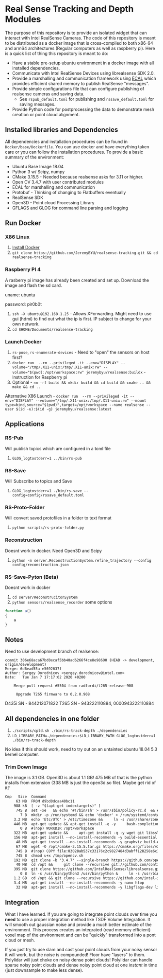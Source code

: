 
# Real Sense Tracking and Depth Modules

The purpose of this repository is to provide an isolated widget that can interact with Intel RealSense Cameras.  The code of this repository is meant to be distributed as a docker image that is cross-compiled to both x86-64 and arm64 architectures (Regular computers as well as raspberry pi). Here is a quick list of thing this repository is meant to do:

- Have a stable pre-setup ubuntu environment in a docker image with all installed dependencies. 
- Communicate with Intel RealSense Devices using librealsense SDK 2.0.
- Provide a marshalling and communication framework using [ECAL](https://github.com/continental/ecal) which provides efficient shared memory to publish RealSense "messages".
- Provide simple configurations file that can configure publishing of realsense cameras and saving data.
  - See `rspub_default.toml` for publishing and `rssave_default.toml` for saving messages.
- Provide Python code for postprocessing the data to demonstrate mesh creation or point cloud alignment.

## Installed libraries and Dependencies

All dependencies and installation procedures can be found in `Docker/base/Dockerfile`. You can use docker and have everything taken care or you can follow the installation procedures. To provide a basic summary of the environment:

- Ubuntu Base Image 18.04
- Python 3 w/ Scipy, numpy
- CMake 3.15.5 - Needed because realsense asks for 3.11 or higher.
- Open CV 3.4.7 with user contributed modules
- ECAL for marshalling and communication
- Protobuf - Thinking of changing to Flatbuffers eventually
- RealSense SDK
- Open3D - Point cloud Processing Library
- GFLAGS and GLOG for command line parsing and logging

## Run Docker

### X86 Linux

1. [Install Docker](https://github.com/continental/ecal)
2. `git clone https://github.com/JeremyBYU/realsense-tracking.git && cd realsense-tracking`

### Raspberry PI 4

A rasberry pi image has already been created and set up. Download the image and flash the sd card.

uname: ubuntu

password: pir0b0t

1. `ssh -X ubuntu@192.168.1.25` - Allows XForwarding. Might need to use gui (hdmi) to find out what the ip is first. IP subject to change for your own network.
2. `cd $HOME/Documents/realsense-tracking`

### Launch Docker

1. `rs-pose`, `rs-enumerate-devices` - Need to "open" the sensors on host first?
2. `docker run  --rm --privileged -it --env="DISPLAY" --volume="/tmp/.X11-unix:/tmp/.X11-unix:rw" --volume="$(pwd):/opt/workspace:rw" jeremybyu/realsense:buildx` - Instruction for Raspberry pi
3. Optional - `rm -rf build && mkdir build && cd build && cmake .. && make && cd ..`

Alternative X86 Launch - `docker run  --rm --privileged -it --env="DISPLAY" --volume="/tmp/.X11-unix:/tmp/.X11-unix:rw" --mount type=bind,source="$(pwd)",target=/opt/workspace --name realsense --user $(id -u):$(id -g) jeremybyu/realsense:latest`

## Applications

### RS-Pub

Will publish topics which are configured in a toml file

1. `GLOG_logtostderr=1 ../bin/rs-pub`

### RS-Save

Will Subscribe to topics and Save

1. `GLOG_logtostderr=1 ./bin/rs-save --config=config/rssave_default.toml`

### RS-Proto-Folder

Will convert saved protofiles in a folder to text format

1. `python scripts/rs-proto-folder.py`

### Reconstruction

Doesnt work in docker. Need Open3D and Scipy

1. `python -m server.ReconstructionSystem.refine_trajectory --config config/reconstruction.json`

### RS-Save-Pyton (Beta)

Doesnt work in docker

1. `cd server/ReconstrucitonSystem`
2. `python sensors/realsense_recorder` some options

```javascript
function a()
{
    a
}

```
## Notes

Need to use development branch of realsense: 

```
commit 306e68aca67bd0ecaf5bb40ad6266f4ce8e98690 (HEAD -> development, origin/development)
Merge: 6d6ead55a e5692637f
Author: Sergey Dorodnicov <sergey.dorodnicov@intel.com>
Date:   Tue Jan 7 17:17:02 2020 +0200

    Merge pull request #5504 from radfordi/t265-release-908
    
     Upgrade T265 firmware to 0.2.0.908
```

D435i SN - 844212071822
T265 SN - 943222110884, 0000943222110884

## All dependencies in one folder

1. `./scripts/cpld.sh ./bin/rs-track-depth ./dependencies`
2. `LD_LIBRARY_PATH=./dependencies:$LD_LIBRARY_PATH GLOG_logtostderr=1 ./bin/rs-track-depth`

No idea if this should work, need to try out on an untainted ubuntu 18.04 5.3 kernel computer.

### Trim Down Image

The image is 3.1 GB.  Open3D is about 1.1 GB! 475 MB of that is the python installs from extension (338 MB is just the open3d.so file). Maybe get rid of it?

```txt
Cmp   Size  Command                                                                                  Permission     UID:GID       Size  Filetree
     63 MB  FROM d9bd0dcaa40bc11                                                                     drwx------         0:0      41 MB  ├── root                                                        
    988 kB  [ -z "$(apt-get indextargets)" ]                                                         drwx------         0:0      41 MB  │   └── .cache                                                  
     745 B  set -xe   && echo '#!/bin/sh' > /usr/sbin/policy-rc.d  && echo 'exit 101' >> /usr/sbin/p drwx------         0:0      41 MB  │       └─⊕ pip                                                 
       7 B  mkdir -p /run/systemd && echo 'docker' > /run/systemd/container                          drwxr-xr-x         0:0     1.1 GB  └── usr                                                         
    3.2 MB  echo 'Etc/UTC' > /etc/timezone &&     ln -s /usr/share/zoneinfo/Etc/UTC /etc/localtime & drwxr-xr-x         0:0     1.1 GB      └── local                                                   
    446 MB  apt-get update && apt-get install -q -y     bash-completion     lsb-release     python3- drwxr-xr-x         0:0     5.3 kB          ├─⊕ bin                                                 
       0 B  #(nop) WORKDIR /opt/workspace                                                            drwxr-xr-x         0:0      140 B          ├─⊕ etc                                                 
    322 MB  apt-get update &&     apt-get install -q -y wget git libssl-dev libusb-1.0-0-dev pkg-con drwxr-xr-x         0:0      13 MB          ├─⊕ include                                             
    156 MB  apt-get install --no-install-recommends -y build-essential libgtk2.0-dev pkg-config liba drwxr-xr-x         0:0     1.1 GB          ├── lib                                                 
     48 MB  apt-get install --no-install-recommends -y graphviz build-essential zlib1g-dev libhdf5-d drwxr-xr-x         0:0     3.0 kB          │   ├─⊕ cmake                                           
     67 MB  wget -O /opt/cmake-3.15.5.tar.gz https://cmake.org/files/v3.15/cmake-3.15.5.tar.gz &&    -rw-r--r--         0:0     597 MB          │   ├── libOpen3D.a                                     
     745 B  #(nop) COPY file:03028ab537c33176c2c9827484d3abff128258e6c117cf751ff343c7b0df99dc in /tm -rw-r--r--         0:0     4.7 MB          │   ├── libjsoncpp.a                                    
     745 B  chmod u+x /tmp/opencv.sh                                                                 -rw-r--r--         0:0     5.6 MB          │   ├── libqhullcpp.a                                   
    192 MB  git clone -b '3.4.7' --single-branch https://github.com/opencv/opencv.git /opt/opencv && -rw-r--r--         0:0     2.3 MB          │   ├── libqhullstatic_r.a                              
     40 MB  cd /opt &&     git clone --recursive git://github.com/continental/ecal.git &&     cd eca -rw-r--r--         0:0     854 kB          │   ├── libtinyfiledialogs.a                            
    395 MB  git clone https://github.com/IntelRealSense/librealsense.git /opt/librealsense && cd /op -rw-r--r--         0:0     3.1 MB          │   ├── libtinyobjloader.a                              
       0 B  ln -s /usr/bin/python3 /usr/bin/python &     ln -s /usr/bin/pip3 /usr/bin/pip            -rw-r--r--         0:0     765 kB          │   ├── libturbojpeg.a                                  
    1.2 GB  cd /opt && git clone --recursive https://github.com/intel-isl/Open3D &&     cd /opt/Open drwxrwxr-x        0:50     495 MB          │   └── python3.6                                       
    3.4 MB  apt-get install --no-install-recommends -y nano htop                                     drwxrwxr-x        0:50     495 MB          │       └─⊕ dist-packages                               
     32 MB  apt-get install --no-install-recommends -y libgflags-dev libgoogle-glog-dev gfortran     drwxr-xr-x         0:0     4.6 MB          └─⊕ share   

```

## Integration

What I have learned. If you are going to integrate point clouds over time you **need** to use a proper integration method like TSDF Volume Integration. It will smooth out gaussian noise and provide a much better estimate of the environment. This process creates an integrated (read memory efficient) voxel map of the environment and can be "quickly" transformed into a pont cloud or mesh.

If you just try to use slam and cast your point clouds from your noisy sensor it will work, but the noise is compounded! Floor have "layers" to them. Polylidar will just choke on noisy dense point clouds! Polylidar can handle sparse noisy point clouds and dense noisy point cloud at one *instant* in time (just downsample to make less dense).
